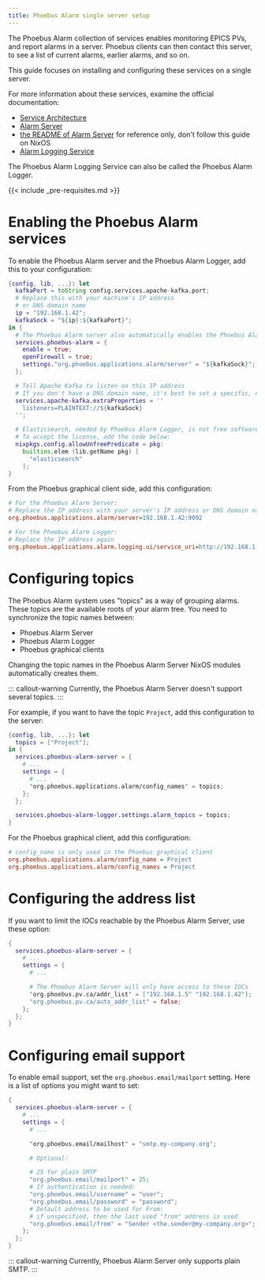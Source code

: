 ```yaml
---
title: Phoebus Alarm single server setup
---
```


The Phoebus Alarm collection of services enables monitoring EPICS PVs,
and report alarms in a server.
Phoebus clients can then contact this server,
to see a list of current alarms, earlier alarms, and so on.

This guide focuses on installing and configuring these services on a single server.

For more information about these services,
examine the official documentation:

-   [Service Architecture]
-   [Alarm Server]
-   [the README of Alarm Server] for reference only, don't follow this guide on NixOS
-   [Alarm Logging Service]

The Phoebus Alarm Logging Service can also be called the Phoebus Alarm Logger.

  [Service Architecture]: https://control-system-studio.readthedocs.io/en/latest/services_architecture.html
  [Alarm Server]: https://control-system-studio.readthedocs.io/en/latest/services/alarm-server/doc/index.html
  [the README of Alarm Server]: https://github.com/ControlSystemStudio/phoebus/blob/master/app/alarm/Readme.md
  [Alarm Logging Service]: https://control-system-studio.readthedocs.io/en/latest/services/alarm-logger/doc/index.html

{{< include _pre-requisites.md >}}

# Enabling the Phoebus Alarm services

To enable the Phoebus Alarm server and the Phoebus Alarm Logger,
add this to your configuration:

``` nix
{config, lib, ...}: let
  kafkaPort = toString config.services.apache-kafka.port;
  # Replace this with your machine's IP address
  # or DNS domain name
  ip = "192.168.1.42";
  kafkaSock = "${ip}:${kafkaPort}";
in {
  # The Phoebus Alarm server also automatically enables the Phoebus Alarm Logger
  services.phoebus-alarm = {
    enable = true;
    openFirewall = true;
    settings."org.phoebus.applications.alarm/server" = "${kafkaSock}";
  };

  # Tell Apache Kafka to listen on this IP address
  # If you don't have a DNS domain name, it's best to set a specific, non-local IP address.
  services.apache-kafka.extraProperties = ''
    listeners=PLAINTEXT://${kafkaSock}
  '';

  # Elasticsearch, needed by Phoebus Alarm Logger, is not free software (SSPL | Elastic License).
  # To accept the license, add the code below:
  nixpkgs.config.allowUnfreePredicate = pkg:
    builtins.elem (lib.getName pkg) [
      "elasticsearch"
    ];
}
```

From the Phoebus graphical client side,
add this configuration:

``` ini
# For the Phoebus Alarm Server:
# Replace the IP address with your server's IP address or DNS domain name
org.phoebus.applications.alarm/server=192.168.1.42:9092

# For the Phoebus Alarm Logger:
# Replace the IP address again
org.phoebus.applications.alarm.logging.ui/service_uri=http://192.168.1.42:8080
```

# Configuring topics

The Phoebus Alarm system uses "topics" as a way of grouping alarms.
These topics are the available roots of your alarm tree.
You need to synchronize the topic names between:

-   Phoebus Alarm Server
-   Phoebus Alarm Logger
-   Phoebus graphical clients

Changing the topic names in the Phoebus Alarm Server NixOS modules automatically creates them.

::: callout-warning
Currently, the Phoebus Alarm Server doesn't support several topics.
:::

For example,
if you want to have the topic `Project`,
add this configuration to the server:

``` nix
{config, lib, ...}: let
  topics = ["Project"];
in {
  services.phoebus-alarm-server = {
    # ...
    settings = {
      # ...
      "org.phoebus.applications.alarm/config_names" = topics;
    };
  };

  services.phoebus-alarm-logger.settings.alarm_topics = topics;
}
```

For the Phoebus graphical client,
add this configuration:

``` ini
# config_name is only used in the Phoebus graphical client
org.phoebus.applications.alarm/config_name = Project
org.phoebus.applications.alarm/config_names = Project
```

# Configuring the address list

If you want to limit the IOCs reachable by the Phoebus Alarm Server,
use these option:

``` nix
{
  services.phoebus-alarm-server = {
    # ...
    settings = {
      # ...

      # The Phoebus Alarm Server will only have access to these IOCs
      "org.phoebus.pv.ca/addr_list" = ["192.168.1.5" "192.168.1.42"];
      "org.phoebus.pv.ca/auto_addr_list" = false;
    };
  };
}
```

# Configuring email support

To enable email support,
set the `org.phoebus.email/mailport` setting.
Here is a list of options you might want to set:

``` nix
{
  services.phoebus-alarm-server = {
    # ...
    settings = {
      # ...

      "org.phoebus.email/mailhost" = "smtp.my-company.org";

      # Optional:

      # 25 for plain SMTP
      "org.phoebus.email/mailport" = 25;
      # If authentication is needed:
      "org.phoebus.email/username" = "user";
      "org.phoebus.email/password" = "password";
      # Default address to be used for From:
      # if unspecified, then the last used "from" address is used
      "org.phoebus.email/from" = "Sender <the.sender@my-company.org>";
    };
  };
}
```

::: callout-warning
Currently, Phoebus Alarm Server only supports plain SMTP.
:::

